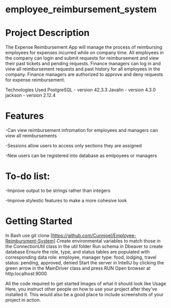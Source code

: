 # employee_reimbursement_system
# **Project Description**

The Expense Reimbursement App will manage the process of reimbursing employees for expenses incurred while on company time. All employees in the company can login and submit requests for reimbursement and view their past tickets and pending requests. Finance managers can log in and view all reimbursement requests and past history for all employees in the company. Finance managers are authorized to approve and deny requests for expense reimbursement.

Technologies Used PostgreSQL - version 42.3.3 Javalin - version 4.3.0 jackson - version 2.12.4
	
# **Features** 

-Can view reimbursement infromation for employees and managers can view all reimbursements 

-Sessions allow users to access only sections they are assigned 

-New users can be registered into database as emlpoyees or managers

# **To-do list:**

-Improve output to be strings rather than integers

-Improve stylestic features to make a more cohesive look

# **Getting Started**

In Bash use git clone [https://github.com/Cunnjoel/Employee-Reimbursment-System] Create environmental variables to match those in the ConnectionUtil class in the util folder Run schema in Dbeaver to create database Ensure the role, type, and status tables are populated with corresponding data role: employee, manager type: food, lodging, travel status: pending, approved, denied Start the server in IntelliJ by clicking the green arrow in the MainDriver class and press RUN Open browser at http:localhost:9000

All the code required to get started Images of what it should look like Usage Here, you instruct other people on how to use your project after they’ve installed it. This would also be a good place to include screenshots of your project in action.

